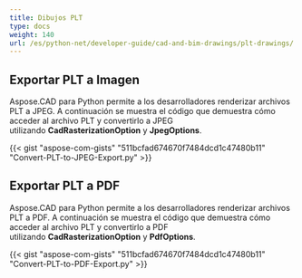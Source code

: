 ```yaml
---
title: Dibujos PLT
type: docs
weight: 140
url: /es/python-net/developer-guide/cad-and-bim-drawings/plt-drawings/
---
```


## **Exportar PLT a Imagen**

Aspose.CAD para Python permite a los desarrolladores renderizar archivos PLT a JPEG. A continuación se muestra el código que demuestra cómo acceder al archivo PLT y convertirlo a JPEG utilizando **CadRasterizationOption** y **JpegOptions**.

{{< gist "aspose-com-gists" "511bcfad674670f7484dcd1c47480b11" "Convert-PLT-to-JPEG-Export.py" >}}

## **Exportar PLT a PDF**

Aspose.CAD para Python permite a los desarrolladores renderizar archivos PLT a PDF. A continuación se muestra el código que demuestra cómo acceder al archivo PLT y convertirlo a PDF utilizando **CadRasterizationOption** y **PdfOptions**.

{{< gist "aspose-com-gists" "511bcfad674670f7484dcd1c47480b11" "Convert-PLT-to-PDF-Export.py" >}}
